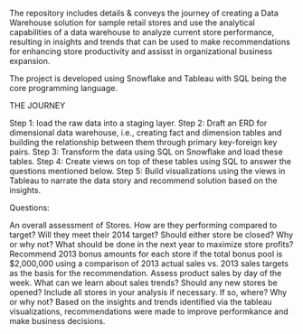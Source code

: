 The repository includes details & conveys the journey of creating a Data Warehouse solution for sample retail stores and use the analytical capabilities of a data warehouse to analyze current store performance, resulting in insights and trends that can be used to make recommendations for enhancing store productivity and assisst in organizational business expansion.

The project is developed using Snowflake and Tableau with SQL being the core programming language.

THE JOURNEY

Step 1: load the raw data into a staging layer.
Step 2: Draft an ERD for dimensional data warehouse, i.e., creating fact and dimension tables and building the relationship between them through primary key-foreign key pairs.
Step 3: Transform the data using SQL on Snowflake and load these tables.
Step 4: Create views on top of these tables using SQL to answer the questions mentioned below.
Step 5: Build visualizations using the views in Tableau to narrate the data story and recommend solution based on the insights.

Questions:

An overall assessment of Stores.
How are they performing compared to target? Will they meet their 2014 target?
Should either store be closed? Why or why not?
What should be done in the next year to maximize store profits?
Recommend 2013 bonus amounts for each store if the total bonus pool is $2,000,000 using a comparison of 2013 actual sales vs. 2013 sales targets as the basis for the recommendation.
Assess product sales by day of the week. What can we learn about sales trends?
Should any new stores be opened? Include all stores in your analysis if necessary. If so, where? Why or why not?
Based on the insights and trends identified via the tableau visualizations, recommendations were made to improve performkance and make business decisions.
